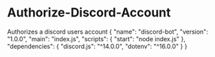 # Authorize-Discord-Account
Authorizes a discord users account 
{
  "name": "discord-bot",
  "version": "1.0.0",
  "main": "index.js",
  "scripts": {
    "start": "node index.js"
  },
  "dependencies": {
    "discord.js": "^14.0.0",
    "dotenv": "^16.0.0"
  }
}
